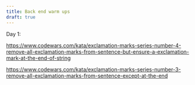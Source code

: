 ```yaml
---
title: Back end warm ups
draft: true
---
```



Day 1: 

https://www.codewars.com/kata/exclamation-marks-series-number-4-remove-all-exclamation-marks-from-sentence-but-ensure-a-exclamation-mark-at-the-end-of-string

https://www.codewars.com/kata/exclamation-marks-series-number-3-remove-all-exclamation-marks-from-sentence-except-at-the-end